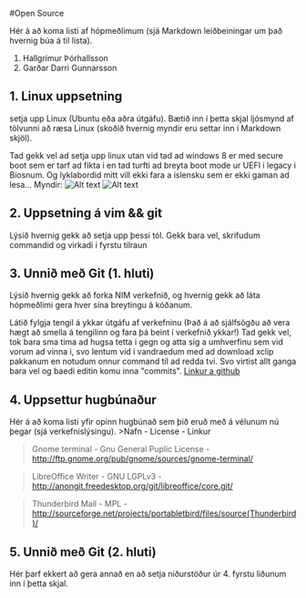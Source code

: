 #Open Source

Hér á að koma listi af hópmeðlimum (sjá Markdown leiðbeiningar um það hvernig búa á til lista).

1. Hallgrímur Þórhallsson
2. Garðar Darri Gunnarsson

## 1. Linux uppsetning

setja upp Linux (Ubuntu eða aðra útgáfu). Bætið inn í þetta skjal ljósmynd af tölvunni að ræsa Linux (skoðið hvernig myndir eru settar inn í Markdown skjöl).


Tad gekk vel ad setja upp linux utan vid tad ad windows 8 er med secure boot sem er tarf ad fikta i en tad turfti ad breyta boot mode ur UEFI i legacy i Biosnum. Og lyklabordid mitt vill ekki fara a islensku sem er ekki gaman ad lesa...
Myndir:
![Alt text](https://raw.github.com/gardarg13/INTOmarkdown/master/mynd1.jpg)
![Alt text](https://raw.github.com/gardarg13/INTOmarkdown/master/mynd2.jpg)
## 2. Uppsetning á vim && git

Lýsið hvernig gekk að setja upp þessi tól.
Gekk bara vel, skrifudum commandid og virkadi i fyrstu tilraun
## 3. Unnið með Git (1. hluti)

Lýsið hvernig gekk að forka NIM verkefnið, og hvernig gekk að láta hópmeðlimi gera hver sína breytingu á kóðanum.

Látið fylgja tengil á ykkar útgáfu af verkefninu (Það á að sjálfsögðu að vera hægt að smella á tengilinn og fara þá beint í verkefnið ykkar!)
Tad gekk vel, tok bara sma tima ad hugsa tetta i gegn og atta sig a umhverfinu sem vid vorum ad vinna i, svo lentum vid i vandraedum med ad download xclip pakkanum en notudum onnur command til ad redda tvi. Svo virtist allt ganga bara vel og baedi editin komu inna "commits".
[Linkur a github](https://github.com/gardarg13/INTOPrufa)
## 4. Uppsettur hugbúnaður

Hér á að koma listi yfir opinn hugbúnað sem þið eruð með á vélunum nú þegar (sjá verkefnislýsingu).
	>Nafn - License - Linkur
>Gnome terminal - Gnu General Puplic License - http://ftp.gnome.org/pub/gnome/sources/gnome-terminal/
 
>LibreOffice Writer - GNU LGPLv3 - http://anongit.freedesktop.org/git/libreoffice/core.git/

>Thunderbird Mail - MPL - http://sourceforge.net/projects/portabletbird/files/source(Thunderbird)/

## 5. Unnið með Git (2. hluti)

Hér þarf ekkert að gera annað en að setja niðurstöður úr 4. fyrstu liðunum inn í þetta skjal.
